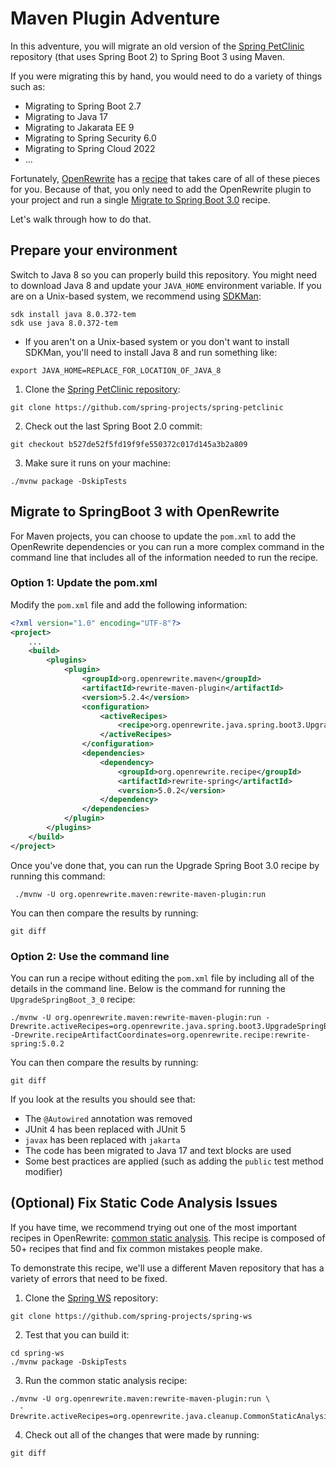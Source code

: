 # Maven Plugin Adventure

In this adventure, you will migrate an old version of the
[Spring PetClinic](https://github.com/spring-projects/spring-petclinic/)
repository (that uses Spring Boot 2) to Spring Boot 3 using Maven.

If you were migrating this by hand, you would need to do a variety of things
such as:

* Migrating to Spring Boot 2.7
* Migrating to Java 17
* Migrating to Jakarata EE 9
* Migrating to Spring Security 6.0
* Migrating to Spring Cloud 2022
* ... 

Fortunately, [OpenRewrite](https://docs.openrewrite.org/) has a
[recipe](https://docs.openrewrite.org/concepts-explanations/recipes) that takes
care of all of these pieces for you. Because of that, you only need to add the
OpenRewrite plugin to your project and run a single 
[Migrate to Spring Boot 3.0](https://docs.openrewrite.org/recipes/java/spring/boot3/upgradespringboot_3_0)
recipe.

Let's walk through how to do that.

## Prepare your environment

Switch to Java 8 so you can properly build this repository. You might need to
   download Java 8 and update your `JAVA_HOME` environment variable. If you are
   on a Unix-based system, we recommend using [SDKMan](https://sdkman.io/):

```shell
sdk install java 8.0.372-tem
sdk use java 8.0.372-tem
```

  * If you aren't on a Unix-based system or you don't want to install SDKMan,
    you'll need to install Java 8 and run something like:

```shell
export JAVA_HOME=REPLACE_FOR_LOCATION_OF_JAVA_8
```

1. Clone the [Spring PetClinic
   repository](https://github.com/spring-projects/spring-petclinic):

```shell
git clone https://github.com/spring-projects/spring-petclinic
```

2. Check out the last Spring Boot 2.0 commit:

```shell
git checkout b527de52f5fd19f9fe550372c017d145a3b2a809
```

3. Make sure it runs on your machine:

```shell
./mvnw package -DskipTests
``` 

## Migrate to SpringBoot 3 with OpenRewrite

For Maven projects, you can choose to update the `pom.xml` to add the
OpenRewrite dependencies or you can run a more complex command in the command
line that includes all of the information needed to run the recipe.

### Option 1: Update the pom.xml

Modify the `pom.xml` file and add the following information:

```xml
<?xml version="1.0" encoding="UTF-8"?>
<project>
    ...
    <build>
        <plugins>
            <plugin>
                <groupId>org.openrewrite.maven</groupId>
                <artifactId>rewrite-maven-plugin</artifactId>
                <version>5.2.4</version>
                <configuration>
                    <activeRecipes>
                        <recipe>org.openrewrite.java.spring.boot3.UpgradeSpringBoot_3_0</recipe>
                    </activeRecipes>
                </configuration>
                <dependencies>
                    <dependency>
                        <groupId>org.openrewrite.recipe</groupId>
                        <artifactId>rewrite-spring</artifactId>
                        <version>5.0.2</version>
                    </dependency>
                </dependencies>
            </plugin>
        </plugins>
    </build>
</project>
```

Once you've done that, you can run the Upgrade Spring Boot 3.0 recipe by running
this command:

```shell
 ./mvnw -U org.openrewrite.maven:rewrite-maven-plugin:run
```

You can then compare the results by running:

```shell
git diff
```

### Option 2: Use the command line

You can run a recipe without editing the `pom.xml` file by including all of the
details in the command line. Below is the command for running the
`UpgradeSpringBoot_3_0` recipe:

```shell
./mvnw -U org.openrewrite.maven:rewrite-maven-plugin:run -Drewrite.activeRecipes=org.openrewrite.java.spring.boot3.UpgradeSpringBoot_3_0 -Drewrite.recipeArtifactCoordinates=org.openrewrite.recipe:rewrite-spring:5.0.2
```

You can then compare the results by running:

```shell
git diff
```
If you look at the results you should see that:

  * The `@Autowired` annotation was removed
  * JUnit 4 has been replaced with JUnit 5
  * `javax` has been replaced with `jakarta`
  * The code has been migrated to Java 17 and text blocks are used
  * Some best practices are applied (such as adding the `public` test method modifier)
   
## (Optional) Fix Static Code Analysis Issues

If you have time, we recommend trying out one of the most important recipes in
OpenRewrite: [common static analysis](https://docs.openrewrite.org/recipes/java/cleanup/commonstaticanalysis).
This recipe is composed of 50+ recipes that find and fix common mistakes people
make.

To demonstrate this recipe, we'll use a different Maven repository that has a
variety of errors that need to be fixed.

1. Clone the [Spring WS](https://github.com/spring-projects/spring-ws)
   repository:

```shell
git clone https://github.com/spring-projects/spring-ws
```

2. Test that you can build it:

```shell
cd spring-ws
./mvnw package -DskipTests
```

3. Run the common static analysis recipe:

```shell
./mvnw -U org.openrewrite.maven:rewrite-maven-plugin:run \
  -Drewrite.activeRecipes=org.openrewrite.java.cleanup.CommonStaticAnalysis
```

4. Check out all of the changes that were made by running: 

```shell
git diff
```
